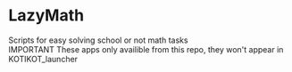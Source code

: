 # LazyMath
Scripts for easy solving school or not math tasks                                                                                                             
IMPORTANT
These apps only availible from this repo, they won't appear in KOTIKOT_launcher
